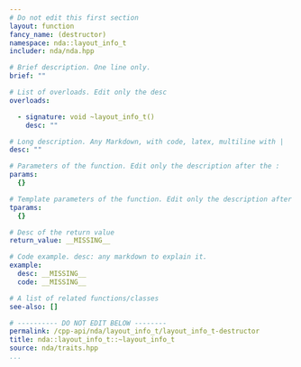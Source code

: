 ```yaml
---
# Do not edit this first section
layout: function
fancy_name: (destructor)
namespace: nda::layout_info_t
includer: nda/nda.hpp

# Brief description. One line only.
brief: ""

# List of overloads. Edit only the desc
overloads:

  - signature: void ~layout_info_t()
    desc: ""

# Long description. Any Markdown, with code, latex, multiline with |
desc: ""

# Parameters of the function. Edit only the description after the :
params:
  {}

# Template parameters of the function. Edit only the description after the :
tparams:
  {}

# Desc of the return value
return_value: __MISSING__

# Code example. desc: any markdown to explain it.
example:
  desc: __MISSING__
  code: __MISSING__

# A list of related functions/classes
see-also: []

# ---------- DO NOT EDIT BELOW --------
permalink: /cpp-api/nda/layout_info_t/layout_info_t-destructor
title: nda::layout_info_t::~layout_info_t
source: nda/traits.hpp
...
```


